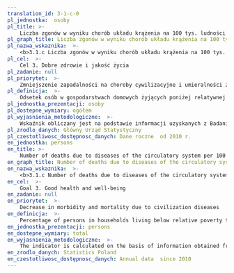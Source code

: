 ```yaml
---
translation_id: 3-1-c-0
pl_jednostka:  osoby
pl_title: >-
    Liczba zgonów w wyniku chorób układu krążenia na 100 tys. ludności
pl_graph_title: Liczba zgonów w wyniku chorób układu krążenia na 100 tys. ludności
pl_nazwa_wskaznika:  >-
    <b>3.1.c Liczba zgonów w wyniku chorób układu krążenia na 100 tys. ludności</b>
pl_cel:  >-
    Cel 3. Dobre zdrowie i jakość życia
pl_zadanie: null
pl_priorytet:  >-
    Zmniejszenie zapadalności na choroby cywilizacyjne i umieralności z ich powodu
pl_definicja:  >-
    Odsetek osób w gospodarstwach domowych żyjących poniżej relatywnej granicy ubóstwa, za którą przyjmuje się 50% średnich wydatków ogółu gospodarstw domowych.
pl_jednostka_prezentacji: osoby
pl_dostepne_wymiary: ogółem
pl_wyjasnienia_metodologiczne:  >-
    Wskaźnik obliczany jest na podstawie informacji uzyskanych z Badania budżetów gospodarstw domowych.Badanie budżetów gospodarstw domowych prowadzone jest metodą reprezentacyjną, opartą na próbie losowej, która daje możliwość uogólniania z określonym błędem, uzyskanych wyników na wszystkie gospodarstwa domowe w kraju. Od 1993 r. badanie budżetów prowadzone jest metodą rotacji miesięcznej, tzn., że w ciągu roku w każdym miesiącu badane są inne gospodarstwa domowe.Badaniem objęte są gospodarstwa domowe jedno- i wieloosobowe. Biorą w nim również udział gospodarstwa domowe obywateli państw obcych zamieszkujących w Polsce na stałe lub przez dłuższy okres czasu i posługujących się językiem polskim.celem badania jest umożliwienie dokonywania analiz poziomu życia ludności, a także oceny wpływu różnych czynników na kształtowanie się poziomu i zróżnicowania sytuacji bytowej podstawowych grup gospodarstw domowych.Badanie budżetów gospodarstw domowych dostarcza szczegółowych informacji o: poziomie i strukturze realizowanych wydatków, źródłach pozyskiwania towarów i usług  poziomie spożycia podstawowych artykułów żywnościowych w ujęciu ilościowym oraz w przeliczeniu na wartości energetyczne i składniki odżywcze  cenach płaconych przez gospodarstwa domowe za wybrane towary i usługi  poziomie i źródłach osiąganych dochodów  wyposażeniu gospodarstw domowych w dobra trwałego użytku  warunkach mieszkaniowych  subiektywnej ocenie sytuacji materialnej gospodarstw domowych  strukturze demograficzno-społecznej gospodarstw domowych, tj. o liczbie, wieku, płci, wykształceniu, niepełnosprawności, aktywności ekonomicznej osób wchodzących w skład badanego gospodarstwa domowego.Gospodarstwo domowe stanowią osoby, które są lub nie są ze sobą spokrewnione, mieszkają razem i wspólnie utrzymują się (gospodarstwo wieloosobowe). Gospodarstwo domowe może również tworzyć jedna osoba, która utrzymuje się samodzielnie, bez względu na to, czy mieszka sama, czy z innymi osobami (gospodarstwo jednoosobowe).Relatywna granica ubóstwa szacowana jest co roku przez GUS na podstawie wyników Badania budżetów gospodarstw domowych.Wydatki obejmują wydatki na towary i usługi konsumpcyjne oraz pozostałe wydatki: Wydatki na towary i usługi konsumpcyjne przeznaczone są na zaspokojenie potrzeb gospodarstwa domowego. Obejmują one towary zakupione za gotówkę (również przy użyciu karty płatniczej lub kredytowej), na kredyt, otrzymane bezpłatnie oraz spożycie naturalne (towary i usługi konsumpcyjne pobrane na potrzeby gospodarstwa domowego z działalności rolniczej bądź działalności gospodarczej na własny rachunek). Towary konsumpcyjne obejmują dobra nietrwałego użytkowania (np.: żywność, napoje, lekarstwa), półtrwałego użytkowania (np.: odzież, książki, zabawki) i trwałego użytkowania (np.: samochody, pralki, lodówki, telewizory). Pozostałe wydatki, które składają się z: darów przekazanych innym gospodarstwom domowym i instytucjom niekomercyjnym, niektórych podatków, w tym podatku od spadków i darowizn, podatku od nieruchomości, opłaty za wieczyste użytkowanie gruntu, zaliczek na podatek od dochodów osobistych oraz składek na ubezpieczenia społeczne płaconych samodzielnie przez podatnika, pozostałych rodzajów wydatków nie przeznaczonych bezpośrednio na cele konsumpcyjne, w tym strat pieniężnych, odszkodowań za wyrządzone szkody.
pl_zrodlo_danych: Główny Urząd Statystyczny
pl_czestotliwosc_dostępnosc_danych: Dane roczne  od 2010 r.
en_jednostka: persons
en_title: >-
    Number of deaths due to diseases of the circulatory system per 100 thous. population
en_graph_title: Number of deaths due to diseases of the circulatory system per 100 thous. population
en_nazwa_wskaznika:  >-
    <b>3.1.c Number of deaths due to diseases of the circulatory system per 100 thous. population</b>
en_cel:  >-
    Goal 3. Good health and well-being
en_zadanie: null
en_priorytet:  >-
    Decrease in morbidity and mortality due to civilization diseases
en_definicja:  >-
    Percentage of persons in households living below relative poverty threshold which is determined at 50% of the mean expenditure at the level of all households.
en_jednostka_prezentacji: persons
en_dostepne_wymiary: total
en_wyjasnienia_metodologiczne:  >-
    The indicator is calculated on the basis of information obtained from Household budget survey.The household budget survey is conducted using representative method based on random sample which allows generalisation, within a margin of an error, of the results for all households in the country. The monthly rotation of households implemented since 1993 assumes that every month of the year a different group of households participates in the survey.The survey covers one-person and multi-person households. Households of foreigners with permanent or long-lasting residence in Poland and using Polish language also take part in the survey. The purpose of the survey is to enable the analysis of the living standards of the population as well as evaluate the impact of various factors on the living standard and its diversity among basic groups of households.Household budget survey provides detailed information on: the level and the structure of expenditures, sources of acquiring goods and services  the consumption level of basic food products according to quantity, but also energetic value and nutrients  prices at which households purchase selected goods and services  the level and sources of their incomes  household equipment with durables  dwelling conditions  subjective evaluation of the material condition of households  demographic and social structure of the households i.e. the number, age, gender, education, disability and economic activity of the members of the surveyed household.A household is understood as the persons who may be related or unrelated, living together and maintaining themselves jointly (multi-person household). Household can also be formed by one individual maintaining himself/herself independently, regardless of whether the individual lives alone or with other persons (one-person household).The relative poverty threshold is estimated annually by Statistics Poland on the basis of the Household budget survey.Expenditures cover expenditures on consumer goods and services as well as other expenditures: Expenditures on consumer goods and services are are allocated to satisfying household&#39 s needs. They include products purchased by cash, also using debt or credit card, on credit, received free of charge and natural consumption (consumer goods and services taken from individual farm or own economic activity to satisfy household&#39 s needs). Consumer goods comprise non-durable goods (e.g. food, beverages or medicines), semi-durable goods (e.g. clothes, books, toys) and durable goods (e.g. cars, washing machines, refrigerators, television sets). Other expenditures include: gifts donated to other households and non-commercial institutions  certain taxes, such as tax on legacy and donations, tax on real estates, fees for perpetual use of the land, prepayments of personal income tax and social security contributions paid directly by the tax payer  other kinds of expenditures not allocated directly to consumption, including sums lost in gambling and lotteries, losses of cash and bails.
en_zrodlo_danych: Statistics Poland
en_czestotliwosc_dostępnosc_danych: Annual data  since 2010
---
```

